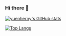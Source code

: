 ### Hi there 👋

[![yuenherny's GitHub stats](https://github-readme-stats.vercel.app/api?username=yuenherny&count_private=true&layout=compact&theme=gotham)](https://github.com/yuenherny/github-readme-stats)

[![Top Langs](https://github-readme-stats.vercel.app/api/top-langs/?username=yuenherny&count_private=true@langs_count=8&layout=compact&theme=gotham)](https://github.com/yuenherny/github-readme-stats)

<!--
**yuenherny/yuenherny** is a ✨ _special_ ✨ repository because its `README.md` (this file) appears on your GitHub profile.

Here are some ideas to get you started:

- 🔭 I’m currently working on ...
- 🌱 I’m currently learning ...
- 👯 I’m looking to collaborate on ...
- 🤔 I’m looking for help with ...
- 💬 Ask me about ...
- 📫 How to reach me: ...
- 😄 Pronouns: ...
- ⚡ Fun fact: ...
-->
